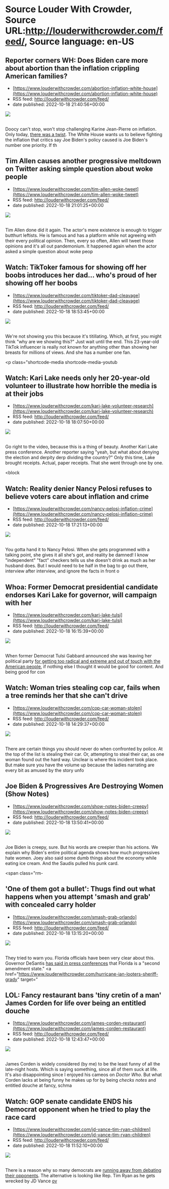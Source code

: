 # Source Louder With Crowder, Source URL:http://louderwithcrowder.com/feed/, Source language: en-US

## Reporter corners WH: Does Biden care more about abortion than the inflation crippling American families?
 - [https://www.louderwithcrowder.com/abortion-inflation-white-house](https://www.louderwithcrowder.com/abortion-inflation-white-house)
 - RSS feed: http://louderwithcrowder.com/feed/
 - date published: 2022-10-18 21:40:56+00:00

<img src="https://www.louderwithcrowder.com/media-library/image.png?id=31965222&amp;width=1245&amp;height=700&amp;coordinates=0%2C8%2C0%2C112" /><br /><br /><p>
	Doocy can't stop, won't stop challenging Karine Jean-Pierre on inflation. Only today, <a href="https://www.louderwithcrowder.com/inflation-doocy-kjp-potus" target="_blank">there was a twist</a>. The White House wants us to believe fighting the inflation that critics say Joe Biden's policy caused is Joe Biden's number one priority. If th

## Tim Allen causes another progressive meltdown on Twitter asking simple question about woke people
 - [https://www.louderwithcrowder.com/tim-allen-woke-tweet](https://www.louderwithcrowder.com/tim-allen-woke-tweet)
 - RSS feed: http://louderwithcrowder.com/feed/
 - date published: 2022-10-18 21:01:25+00:00

<img src="https://www.louderwithcrowder.com/media-library/image.png?id=31965110&amp;width=1245&amp;height=700&amp;coordinates=0%2C66%2C0%2C58" /><br /><br /><p>Tim Allen done did it again. The actor's mere existence is enough to trigger butthurt leftists. He is famous and has a platform while not agreeing with their every political opinion.  Then, every so often, Allen will tweet those opinions and it's all out pandemonium. It happened again when the actor asked a simple question about woke peop

## Watch: TikToker famous for showing off her boobs introduces her dad... who's proud of her showing off her boobs
 - [https://www.louderwithcrowder.com/tiktoker-dad-cleavage](https://www.louderwithcrowder.com/tiktoker-dad-cleavage)
 - RSS feed: http://louderwithcrowder.com/feed/
 - date published: 2022-10-18 18:53:45+00:00

<img src="https://www.louderwithcrowder.com/media-library/image.png?id=31961720&amp;width=1200&amp;height=800&amp;coordinates=0%2C0%2C24%2C0" /><br /><br /><p>We're not showing you this because it's titillating. Which, at first, you might think "why are we showing this?" Just wait until the end. This 23-year-old TikTok influencer is really not known for anything other than showing her breasts for millions of views. And she has a number one fan.</p><p class="shortcode-media shortcode-media-youtub

## Watch: Kari Lake needs only her 20-year-old volunteer to illustrate how horrible the media is at their jobs
 - [https://www.louderwithcrowder.com/kari-lake-volunteer-research](https://www.louderwithcrowder.com/kari-lake-volunteer-research)
 - RSS feed: http://louderwithcrowder.com/feed/
 - date published: 2022-10-18 18:07:50+00:00

<img src="https://www.louderwithcrowder.com/media-library/image.png?id=31960957&amp;width=1200&amp;height=800&amp;coordinates=0%2C0%2C24%2C0" /><br /><br /><p>Go right to the video, because this is a thing of beauty. Another Kari Lake press conference. Another reporter saying "yeah, but what about denying the election and derpity derp dividing the country?" Only this time, Lake brought receipts. Actual, paper receipts. That she went through one by one.</p><div class="rm-embed embed-media"><block

## Watch: Reality denier Nancy Pelosi refuses to believe voters care about inflation and crime
 - [https://www.louderwithcrowder.com/nancy-pelosi-inflation-crime](https://www.louderwithcrowder.com/nancy-pelosi-inflation-crime)
 - RSS feed: http://louderwithcrowder.com/feed/
 - date published: 2022-10-18 17:21:13+00:00

<img src="https://www.louderwithcrowder.com/media-library/image.png?id=31960356&amp;width=1245&amp;height=700&amp;coordinates=0%2C0%2C0%2C211" /><br /><br /><p>You gotta hand it to Nancy Pelosi. When she gets programmed with a talking point, she gives it all she's got, and reality be damned! I know "independent" "fact" checkers tells us she doesn't drink as much as her husband does. But I would need to be half in the bag to go out there, interview after interview, and ignore the facts in front o

## Whoa: Former Democrat presidential candidate endorses Kari Lake for governor, will campaign with her
 - [https://www.louderwithcrowder.com/kari-lake-tulsi](https://www.louderwithcrowder.com/kari-lake-tulsi)
 - RSS feed: http://louderwithcrowder.com/feed/
 - date published: 2022-10-18 16:15:39+00:00

<img src="https://www.louderwithcrowder.com/media-library/image.png?id=31959161&amp;width=1200&amp;height=800&amp;coordinates=0%2C0%2C24%2C0" /><br /><br /><p>When former Democrat Tulsi Gabbard announced she was leaving her political party <a href="https://www.louderwithcrowder.com/tulsi-gabbard-leaving-democratic-party" target="_blank">for getting too radical and extreme and out of touch with the American people</a>, if nothing else I thought it would be good for content. And being good for con

## Watch: Woman tries stealing cop car, fails when a tree reminds her that she can't drive
 - [https://www.louderwithcrowder.com/cop-car-woman-stolen](https://www.louderwithcrowder.com/cop-car-woman-stolen)
 - RSS feed: http://louderwithcrowder.com/feed/
 - date published: 2022-10-18 14:29:37+00:00

<img src="https://www.louderwithcrowder.com/media-library/image.png?id=31958218&amp;width=1200&amp;height=600&amp;coordinates=0%2C99%2C0%2C99" /><br /><br /><p>There are certain things you should never do when confronted by police. At the top of the list is stealing their car. Or, attempting to steal their car, as one woman found out the hard way. Unclear is where this incident took place. But make sure you have the volume up because the ladies narrating are every bit as amused by the story unfo

## Joe Biden & Progressives Are Destroying Women (Show Notes)
 - [https://www.louderwithcrowder.com/show-notes-biden-creepy](https://www.louderwithcrowder.com/show-notes-biden-creepy)
 - RSS feed: http://louderwithcrowder.com/feed/
 - date published: 2022-10-18 13:50:41+00:00

<img src="https://www.louderwithcrowder.com/media-library/image.jpg?id=31958128&amp;width=1200&amp;height=800&amp;coordinates=0%2C0%2C24%2C0" /><br /><br /><p>Joe Biden is creepy, sure. But his words are creepier than his actions. We explain why Biden's entire political agenda shows how much progressives hate women. Joey also said some dumb things about the economy while eating ice cream. And the Saudis pulled his punk card.</p><p class="shortcode-media shortcode-media-youtube">
<span class="rm-

## 'One of them got a bullet': Thugs find out what happens when you attempt 'smash and grab' with concealed carry holder
 - [https://www.louderwithcrowder.com/smash-grab-orlando](https://www.louderwithcrowder.com/smash-grab-orlando)
 - RSS feed: http://louderwithcrowder.com/feed/
 - date published: 2022-10-18 13:15:20+00:00

<img src="https://www.louderwithcrowder.com/media-library/image.png?id=31957923&amp;width=1245&amp;height=700&amp;coordinates=0%2C59%2C0%2C59" /><br /><br /><p>They tried to warn you. Florida officials have been very clear about this. Governor DeSantis <a href="https://www.louderwithcrowder.com/ron-desantis-looting" target="_blank">has said in press conferences</a> that Florida is a "second amendment state." <a href="https://www.louderwithcrowder.com/hurricane-ian-looters-sheriff-grady" target="

## LOL: Fancy restaurant bans 'tiny cretin of a man' James Corden for life over being an entitled douche
 - [https://www.louderwithcrowder.com/james-corden-restaurant](https://www.louderwithcrowder.com/james-corden-restaurant)
 - RSS feed: http://louderwithcrowder.com/feed/
 - date published: 2022-10-18 12:43:47+00:00

<img src="https://www.louderwithcrowder.com/media-library/image.jpg?id=31957729&amp;width=1245&amp;height=700&amp;coordinates=0%2C16%2C0%2C102" /><br /><br /><p>James Corden is widely considered (by me) to be the least funny of all the late-night hosts. Which is saying something, since all of them suck at life. It's also disappointing since I enjoyed his cameos on <em>Doctor Who</em>. But what Corden lacks at being funny he makes up for by being *checks notes* and entitled douche at fancy, schma

## Watch: GOP senate candidate ENDS his Democrat opponent when he tried to play the race card
 - [https://www.louderwithcrowder.com/jd-vance-tim-ryan-children](https://www.louderwithcrowder.com/jd-vance-tim-ryan-children)
 - RSS feed: http://louderwithcrowder.com/feed/
 - date published: 2022-10-18 11:52:10+00:00

<img src="https://www.louderwithcrowder.com/media-library/image.png?id=31957516&amp;width=1245&amp;height=700&amp;coordinates=0%2C0%2C0%2C118" /><br /><br /><p>There is a reason why so many democrats are <a href="https://www.louderwithcrowder.com/katie-hobbs-uber-driver" target="_blank">running away from debating their opponents</a>. The alternative is looking like Rep. Tim Ryan as he gets wrecked by JD Vance <a href="https://www.louderwithcrowder.com/jd-vance-tim-ryan-debate" target="_blank">ov
